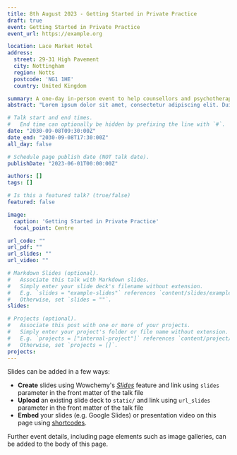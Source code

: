 ```yaml
---
title: 8th August 2023 - Getting Started in Private Practice
draft: true
event: Getting Started in Private Practice
event_url: https://example.org

location: Lace Market Hotel
address:
  street: 29-31 High Pavement
  city: Nottingham
  region: Notts
  postcode: 'NG1 1HE'
  country: United Kingdom

summary: A one-day in-person event to help counsellors and psychotherapists get up and running with their own private practice.
abstract: "Lorem ipsum dolor sit amet, consectetur adipiscing elit. Duis posuere tellusac convallis placerat. Proin tincidunt magna sed ex sollicitudin condimentum. Sed ac faucibus dolor, scelerisque sollicitudin nisi. Cras purus urna, suscipit quis sapien eu, pulvinar tempor diam."

# Talk start and end times.
#   End time can optionally be hidden by prefixing the line with `#`.
date: "2030-09-08T09:30:00Z"
date_end: "2030-09-08T17:30:00Z"
all_day: false

# Schedule page publish date (NOT talk date).
publishDate: "2023-06-01T00:00:00Z"

authors: []
tags: []

# Is this a featured talk? (true/false)
featured: false

image:
  caption: 'Getting Started in Private Practice'
  focal_point: Centre

url_code: ""
url_pdf: ""
url_slides: ""
url_video: ""

# Markdown Slides (optional).
#   Associate this talk with Markdown slides.
#   Simply enter your slide deck's filename without extension.
#   E.g. `slides = "example-slides"` references `content/slides/example-slides.md`.
#   Otherwise, set `slides = ""`.
slides:

# Projects (optional).
#   Associate this post with one or more of your projects.
#   Simply enter your project's folder or file name without extension.
#   E.g. `projects = ["internal-project"]` references `content/project/deep-learning/index.md`.
#   Otherwise, set `projects = []`.
projects:
---
```


Slides can be added in a few ways:

- **Create** slides using Wowchemy's [*Slides*](https://wowchemy.com/docs/managing-content/#create-slides) feature and link using `slides` parameter in the front matter of the talk file
- **Upload** an existing slide deck to `static/` and link using `url_slides` parameter in the front matter of the talk file
- **Embed** your slides (e.g. Google Slides) or presentation video on this page using [shortcodes](https://wowchemy.com/docs/writing-markdown-latex/).

Further event details, including page elements such as image galleries, can be added to the body of this page.
